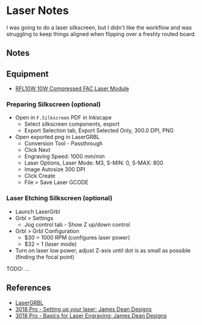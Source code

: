# Laser Notes

I was going to do a laser silkscreen, but I didn't like the workflow
and was struggling to keep things aligned when flipping over a freshly routed board.

## Notes

## Equipment

- [RFL10W 10W Compressed FAC Laser Module](https://www.sainsmart.com/collections/genmitsu-cnc-replacement-upgrade-parts/products/10w-compressed-fac-laser-module-with-air-assist-nozzle-for-genmitsu-cnc-laser-machine)

### Preparing Silkscreen (optional)

- Open in `F.Silkscreen` PDF in Inkscape
  - Select silkscreen components, export
  - Export Selection tab, Export Selected Only, 300.0 DPI, PNG
- Open exported png in LaserGRBL
  - Conversion Tool - Passthrough
  - Click Next
  - Engraving Speed: 1000 mm/min
  - Laser Options, Laser Mode: M3, S-MIN: 0, S-MAX: 800
  - Image Autosize 300 DPI
  - Click Create
  - File > Save Laser GCODE

### Laser Etching Silkscreen (optional)

- Launch LaserGrbl
- Grbl > Settings
  - Jog control tab - Show Z up/down control
- Grbl > Grbl Configuration
  - $30 = 1000 RPM (configures laser power)
  - $32 = 1 (laser mode)
- Turn on laser low power, adjust Z-axis until dot is as small as possible (finding the focal point)

TODO: ...

## References

- [LaserGRBL](https://lasergrbl.com/)
- [3018 Pro - Setting up your laser; James Dean Designs](https://www.youtube.com/watch?v=YnFNFEdmPjU)
- [3018 Pro - Basics for Laser Engraving; James Dean Designs](https://www.youtube.com/watch?v=pCmazk-yTVo)
